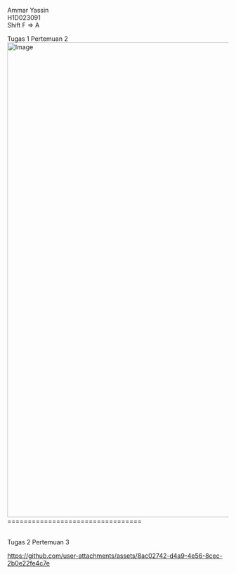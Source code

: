 ﻿Ammar Yassin <br>
H1D023091 <br>
Shift F => A <br>

Tugas 1 Pertemuan 2 <br>
<img width="1920" height="1080" alt="Image" src="https://github.com/user-attachments/assets/58cb9006-319f-40ed-8162-8195b7f7048b" />
<br>
================================= <br><br>

Tugas 2 Pertemuan 3 <br>



https://github.com/user-attachments/assets/8ac02742-d4a9-4e56-8cec-2b0e22fe4c7e





